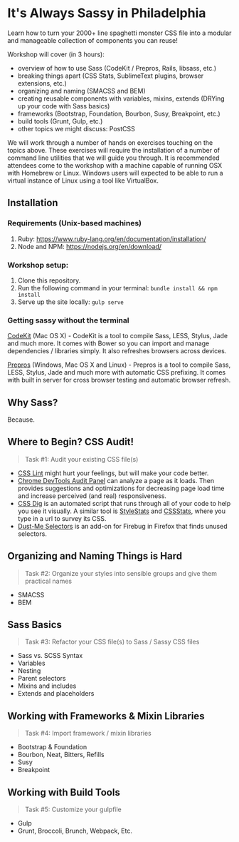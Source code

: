 # It's Always Sassy in Philadelphia

Learn how to turn your 2000+ line spaghetti monster CSS file into a modular and manageable collection of components you can reuse! 

Workshop will cover (in 3 hours): 

* overview of how to use Sass (CodeKit / Prepros, Rails, libsass, etc.) 
* breaking things apart (CSS Stats, SublimeText plugins, browser extensions, etc.)
* organizing and naming (SMACSS and BEM) 
* creating reusable components with variables, mixins, extends (DRYing up your code with Sass basics) 
* frameworks (Bootstrap, Foundation, Bourbon, Susy, Breakpoint, etc.)
* build tools (Grunt, Gulp, etc.) 
* other topics we might discuss: PostCSS 

We will work through a number of hands on exercises touching on the topics above. These exercises will require the installation of a number of command line utilities that we will guide you through. It is recommended attendees come to the workshop with a machine capable of running OSX with Homebrew or Linux. Windows users will expected to be able to run a virtual instance of Linux using a tool like VirtualBox.

## Installation

### Requirements (Unix-based machines)

1. Ruby: https://www.ruby-lang.org/en/documentation/installation/
2. Node and NPM: https://nodejs.org/en/download/

### Workshop setup:

1. Clone this repository.
2. Run the following command in your terminal: `bundle install && npm install`
3. Serve up the site locally: `gulp serve`

### Getting sassy without the terminal 

[CodeKit](https://incident57.com/codekit/) (Mac OS X) - CodeKit is a tool to compile Sass, LESS, Stylus, Jade and much more. It comes with Bower so you can import and manage dependencies / libraries simply. It also refreshes browsers across devices.

[Prepros](http://prepros.io) (Windows, Mac OS X and Linux) - Prepros is a tool to compile Sass, LESS, Stylus, Jade and much more with automatic CSS prefixing. It comes with built in server for cross browser testing and automatic browser refresh. 

## Why Sass?

Because.

## Where to Begin? CSS Audit!

> Task #1: Audit your existing CSS file(s)

- [CSS Lint](http://csslint.net/) might hurt your feelings, but will make your code better.
- [Chrome DevTools Audit Panel](https://developer.chrome.com/devtools#audits)  can analyze a page as it loads. Then provides suggestions and optimizations for decreasing page load time and increase perceived (and real) responsiveness.
- [CSS Dig](http://cssdig.com/) is an automated script that runs through all of your code to help you see it visually. A similar tool is [StyleStats](http://www.stylestats.org/) and [CSSStats](http://cssstats.com/), where you type in a url to survey its CSS.
- [Dust-Me Selectors](https://addons.mozilla.org/en-US/firefox/addon/dust-me-selectors/) is an add-on for Firebug in Firefox that finds unused selectors.

## Organizing and Naming Things is Hard

> Task #2: Organize your styles into sensible groups and give them practical names

- SMACSS 
- BEM

## Sass Basics

> Task #3: Refactor your CSS file(s) to Sass / Sassy CSS files

- Sass vs. SCSS Syntax
- Variables
- Nesting
- Parent selectors
- Mixins and includes
- Extends and placeholders

## Working with Frameworks & Mixin Libraries

> Task #4: Import framework / mixin libraries

- Bootstrap & Foundation
- Bourbon, Neat, Bitters, Refills
- Susy 
- Breakpoint

## Working with Build Tools

> Task #5: Customize your gulpfile

- Gulp 
- Grunt, Broccoli, Brunch, Webpack, Etc.
